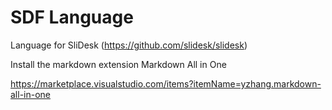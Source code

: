 # SDF Language

Language for SliDesk (https://github.com/slidesk/slidesk)

Install the markdown extension Markdown All in One

https://marketplace.visualstudio.com/items?itemName=yzhang.markdown-all-in-one